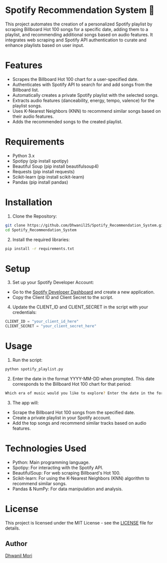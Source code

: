 # Spotify Recommendation System 🎵
This project automates the creation of a personalized Spotify playlist by scraping Billboard Hot 100 songs for a specific date, adding them to a playlist, and recommending additional songs based on audio features. It integrates web scraping and Spotify API authentication to curate and enhance playlists based on user input.

# Features
- Scrapes the Billboard Hot 100 chart for a user-specified date.
- Authenticates with Spotify API to search for and add songs from the Billboard list.
- Automatically creates a private Spotify playlist with the selected songs.
- Extracts audio features (danceability, energy, tempo, valence) for the playlist songs.
- Uses K-Nearest Neighbors (KNN) to recommend similar songs based on their audio features.
- Adds the recommended songs to the created playlist.

# Requirements
- Python 3.x
- Spotipy (pip install spotipy)
- Beautiful Soup (pip install beautifulsoup4)
- Requests (pip install requests)
- Scikit-learn (pip install scikit-learn)
- Pandas (pip install pandas)

# Installation
1. Clone the Repository:
```bash
git clone https://github.com/Dhwanil25/Spotify_Recommendation_System.git
cd Spotify_Recommendation_System
```

2. Install the required libraries:
```bash
pip install -r requirements.txt
```

# Setup
3. Set up your Spotify Developer Account:

- Go to the [Spotify Developer Dashboard](https://developer.spotify.com/) and create a new application.
- Copy the Client ID and Client Secret to the script.

4. Update the CLIENT_ID and CLIENT_SECRET in the script with your credentials:

```python
CLIENT_ID = "your_client_id_here"
CLIENT_SECRET = "your_client_secret_here"
```

# Usage
1. Run the script:
```bash
python spotify_playlist.py
```
2. Enter the date in the format YYYY-MM-DD when prompted. This date corresponds to the Billboard Hot 100 chart for that period:
```bash
Which era of music would you like to explore? Enter the date in the format YYYY-MM-DD to uncover the top songs from that time! 2022-01-01
```
3. The app will:

- Scrape the Billboard Hot 100 songs from the specified date.
- Create a private playlist in your Spotify account.
- Add the top songs and recommend similar tracks based on audio features.

# Technologies Used

- Python: Main programming language.
- Spotipy: For interacting with the Spotify API.
- BeautifulSoup: For web scraping Billboard's Hot 100.
- Scikit-learn: For using the K-Nearest Neighbors (KNN) algorithm to recommend similar songs.
- Pandas & NumPy: For data manipulation and analysis.

# License
This project is licensed under the MIT License - see the [LICENSE](LICENSE) file for details.

## Author

[Dhwanil Mori](https://github.com/Dhwanil25)
